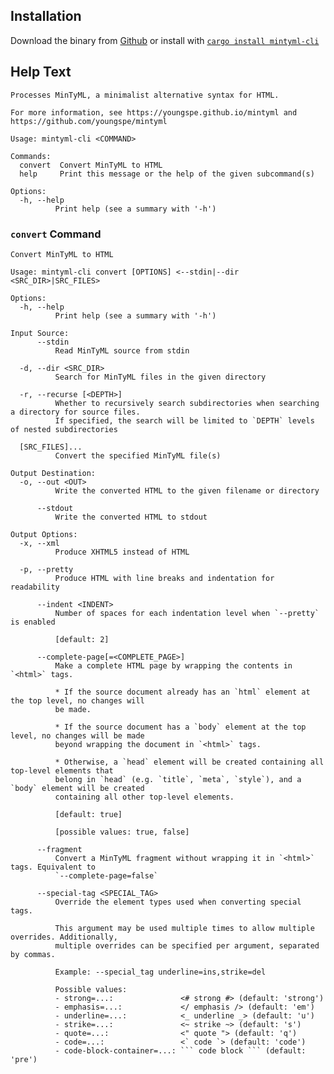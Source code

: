 ## Installation

Download the binary from [Github](https://github.com/youngspe/mintyml/releases/latest)
or install with [`cargo install mintyml-cli`](https://crates.io/crates/mintyml-cli)

## Help Text

    Processes MinTyML, a minimalist alternative syntax for HTML.

    For more information, see https://youngspe.github.io/mintyml and https://github.com/youngspe/mintyml

    Usage: mintyml-cli <COMMAND>

    Commands:
      convert  Convert MinTyML to HTML
      help     Print this message or the help of the given subcommand(s)

    Options:
      -h, --help
              Print help (see a summary with '-h')

### `convert` Command

    Convert MinTyML to HTML

    Usage: mintyml-cli convert [OPTIONS] <--stdin|--dir <SRC_DIR>|SRC_FILES>

    Options:
      -h, --help
              Print help (see a summary with '-h')

    Input Source:
          --stdin
              Read MinTyML source from stdin

      -d, --dir <SRC_DIR>
              Search for MinTyML files in the given directory

      -r, --recurse [<DEPTH>]
              Whether to recursively search subdirectories when searching a directory for source files.
              If specified, the search will be limited to `DEPTH` levels of nested subdirectories

      [SRC_FILES]...
              Convert the specified MinTyML file(s)

    Output Destination:
      -o, --out <OUT>
              Write the converted HTML to the given filename or directory

          --stdout
              Write the converted HTML to stdout

    Output Options:
      -x, --xml
              Produce XHTML5 instead of HTML

      -p, --pretty
              Produce HTML with line breaks and indentation for readability

          --indent <INDENT>
              Number of spaces for each indentation level when `--pretty` is enabled
              
              [default: 2]

          --complete-page[=<COMPLETE_PAGE>]
              Make a complete HTML page by wrapping the contents in `<html>` tags.
              
              * If the source document already has an `html` element at the top level, no changes will
              be made.
              
              * If the source document has a `body` element at the top level, no changes will be made
              beyond wrapping the document in `<html>` tags.
              
              * Otherwise, a `head` element will be created containing all top-level elements that
              belong in `head` (e.g. `title`, `meta`, `style`), and a `body` element will be created
              containing all other top-level elements.
              
              [default: true]
              
              [possible values: true, false]

          --fragment
              Convert a MinTyML fragment without wrapping it in `<html>` tags. Equivalent to
              `--complete-page=false`

          --special-tag <SPECIAL_TAG>
              Override the element types used when converting special tags.
              
              This argument may be used multiple times to allow multiple overrides. Additionally,
              multiple overrides can be specified per argument, separated by commas.
              
              Example: --special_tag underline=ins,strike=del

              Possible values:
              - strong=...:               <# strong #> (default: 'strong')
              - emphasis=...:             </ emphasis /> (default: 'em')
              - underline=...:            <_ underline _> (default: 'u')
              - strike=...:               <~ strike ~> (default: 's')
              - quote=...:                <" quote "> (default: 'q')
              - code=...:                 <` code `> (default: 'code')
              - code-block-container=...: ``` code block ``` (default: 'pre')
